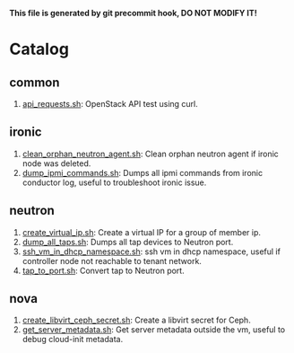 **This file is generated by git precommit hook, DO NOT MODIFY IT!**

# Catalog

## common

1. [api_requests.sh](./common/api_requests.sh): OpenStack API test using curl.

## ironic

1. [clean_orphan_neutron_agent.sh](./ironic/clean_orphan_neutron_agent.sh): Clean orphan neutron agent if ironic node was deleted.
2. [dump_ipmi_commands.sh](./ironic/dump_ipmi_commands.sh): Dumps all ipmi commands from ironic conductor log, useful to troubleshoot ironic issue.

## neutron

1. [create_virtual_ip.sh](./neutron/create_virtual_ip.sh): Create a virtual IP for a group of member ip.
2. [dump_all_taps.sh](./neutron/dump_all_taps.sh): Dumps all tap devices to Neutron port.
3. [ssh_vm_in_dhcp_namespace.sh](./neutron/ssh_vm_in_dhcp_namespace.sh): ssh vm in dhcp namespace, useful if controller node not reachable to tenant network.
4. [tap_to_port.sh](./neutron/tap_to_port.sh): Convert tap to Neutron port.

## nova

1. [create_libvirt_ceph_secret.sh](./nova/create_libvirt_ceph_secret.sh): Create a libvirt secret for Ceph.
2. [get_server_metadata.sh](./nova/get_server_metadata.sh): Get server metadata outside the vm, useful to debug cloud-init metadata.
